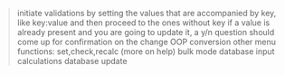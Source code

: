 > initiate validations by setting the values that are accompanied by key, like key:value and then proceed to the ones without key
> if a value is already present and you are going to update it, a y/n question should come up for confirmation on the change
> OOP conversion
> other menu functions: set,check,recalc (more on help)
> bulk mode
> database input
> calculations
> database update